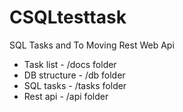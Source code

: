 # CSQLtesttask
SQL Tasks and To Moving Rest Web Api 

- Task list - /docs folder
- DB structure - /db folder
- SQL tasks - /tasks folder
- Rest api - /api folder
